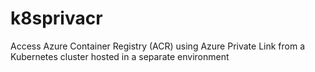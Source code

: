 # k8sprivacr
Access Azure Container Registry (ACR) using Azure Private Link from a Kubernetes cluster hosted in a separate environment
